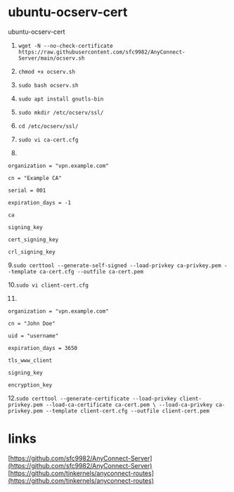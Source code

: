 # ubuntu-ocserv-cert
ubuntu-ocserv-cert

1. `wget -N --no-check-certificate https://raw.githubusercontent.com/sfc9982/AnyConnect-Server/main/ocserv.sh`

2. `chmod +x ocserv.sh`

3. `sudo bash ocserv.sh`

4. `sudo apt install gnutls-bin`

5. `sudo mkdir /etc/ocserv/ssl/`

6. `cd /etc/ocserv/ssl/`

7. `sudo vi ca-cert.cfg`

8. 
```
organization = "vpn.example.com"

cn = "Example CA"

serial = 001

expiration_days = -1

ca

signing_key

cert_signing_key

crl_signing_key
```

9.`sudo certtool --generate-self-signed --load-privkey ca-privkey.pem --template ca-cert.cfg --outfile ca-cert.pem`

10.`sudo vi client-cert.cfg`

11.
```
organization = "vpn.example.com"

cn = "John Doe"

uid = "username"

expiration_days = 3650

tls_www_client

signing_key

encryption_key
```

12.`sudo certtool --generate-certificate --load-privkey client-privkey.pem --load-ca-certificate ca-cert.pem \
    --load-ca-privkey ca-privkey.pem --template client-cert.cfg --outfile client-cert.pem`
    
    
# links
[https://github.com/sfc9982/AnyConnect-Server](https://github.com/sfc9982/AnyConnect-Server)
[https://github.com/tinkernels/anyconnect-routes](https://github.com/tinkernels/anyconnect-routes)

